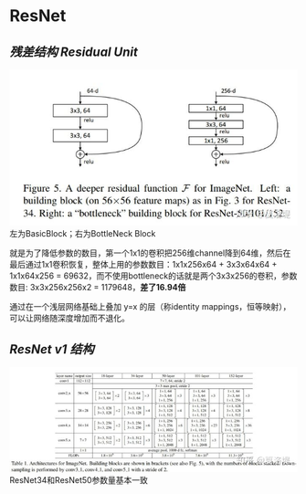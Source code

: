 # ResNet

## *残差结构 Residual Unit*  
![Residual_Unit](v2-3ae532ca78678db93259896f074447ee_720w.jpg)  
左为BasicBlock；右为BottleNeck Block  

就是为了降低参数的数目，第一个1x1的卷积把256维channel降到64维，然后在最后通过1x1卷积恢复，整体上用的参数数目：1x1x256x64 + 3x3x64x64 + 1x1x64x256 = 69632，而不使用bottleneck的话就是两个3x3x256的卷积，参数数目: 3x3x256x256x2 = 1179648，**差了16.94倍**  

通过在一个浅层网络基础上叠加 y=x 的层（称identity mappings，恒等映射），可以让网络随深度增加而不退化。

## *ResNet v1 结构*  
![ResNet_v1_结构](v2-55d7324c062b423d3b45d71bcbcd6d81_720w.jpg)
ResNet34和ResNet50参数量基本一致  



